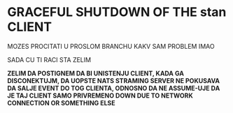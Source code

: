 # GRACEFUL SHUTDOWN OF THE stan CLIENT

MOZES PROCITATI U PROSLOM BRANCHU KAKV SAM PROBLEM IMAO

SADA CU TI RACI STA ZELIM

**ZELIM DA POSTIGNEM DA BI UNISTENJU CLIENT, KADA GA DISCONEKTUJM, DA UOPSTE NATS STRAMING SERVER NE POKUSAVA DA SALJE EVENT DO TOG CLIENTA, ODNOSNO DA NE ASSUME-UJE DA JE TAJ CLIENT SAMO PRIVREMENO DOWN DUE TO NETWORK CONNECTION OR SOMETHING ELSE**





